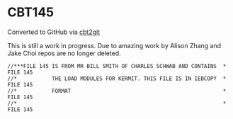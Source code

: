 # CBT145
Converted to GitHub via [cbt2git](https://github.com/wizardofzos/cbt2git)

This is still a work in progress. 
Due to amazing work by Alison Zhang and Jake Choi repos are no longer deleted.

```
//***FILE 145 IS FROM MR BILL SMITH OF CHARLES SCHWAB AND CONTAINS  *   FILE 145
//*           THE LOAD MODULES FOR KERMIT. THIS FILE IS IN IEBCOPY  *   FILE 145
//*           FORMAT                                                *   FILE 145
//*                                                                 *   FILE 145
```
